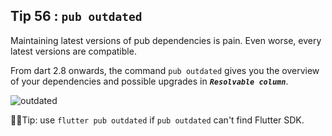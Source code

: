 ## Tip  56 : `pub outdated`

Maintaining latest versions of pub dependencies is pain. Even worse, every latest versions are compatible.

From dart 2.8 onwards, the command `pub outdated` gives you the overview of your dependencies and possible upgrades in ___**`Resolvable column`**___.

![outdated](https://raw.githubusercontent.com/erluxman/awesomefluttertips/master/assets/56outdated.png)

🚨🚨Tip: use `flutter pub outdated` if `pub outdated` can't find Flutter SDK.


